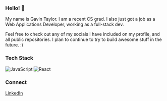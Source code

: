 ### Hello! 👋

My name is Gavin Taylor. I am a recent CS grad. I also just got a job as a Web Applications Developer, working as a full-stack dev.

Feel free to check out any of my socials I have included on my profile, and all public repositories. I plan to continue to try to build awesome stuff in the future. :)

### Tech Stack

![JavaScript](https://img.shields.io/badge/JavaScript-F7DF1E?logo=javascript&logoColor=black)
![React](https://img.shields.io/badge/React-20232A?logo=react&logoColor=61DAFB)

### Connect

[LinkedIn](https://www.linkedin.com/in/gavtay/)
